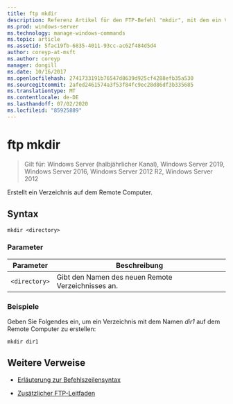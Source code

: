 ```yaml
---
title: ftp mkdir
description: Referenz Artikel für den FTP-Befehl "mkdir", mit dem ein Verzeichnis auf dem Remote Computer erstellt wird.
ms.prod: windows-server
ms.technology: manage-windows-commands
ms.topic: article
ms.assetid: 5fac19fb-6835-4011-93cc-ac62f484d5d4
author: coreyp-at-msft
ms.author: coreyp
manager: dongill
ms.date: 10/16/2017
ms.openlocfilehash: 2741733191b76547d8639d925cf4288efb35a530
ms.sourcegitcommit: 2afed2461574a3f53f84fc9ec28d86df3b335685
ms.translationtype: MT
ms.contentlocale: de-DE
ms.lasthandoff: 07/02/2020
ms.locfileid: "85925889"
---
```

# <a name="ftp-mkdir"></a>ftp mkdir

> Gilt für: Windows Server (halbjährlicher Kanal), Windows Server 2019, Windows Server 2016, Windows Server 2012 R2, Windows Server 2012

Erstellt ein Verzeichnis auf dem Remote Computer.

## <a name="syntax"></a>Syntax

```
mkdir <directory>
```

### <a name="parameters"></a>Parameter

| Parameter | Beschreibung |
| --------- | ----------- |
| `<directory>` | Gibt den Namen des neuen Remote Verzeichnisses an. |

### <a name="examples"></a>Beispiele

Geben Sie Folgendes ein, um ein Verzeichnis mit dem Namen *dir1* auf dem Remote Computer zu erstellen:

```
mkdir dir1
```

## <a name="additional-references"></a>Weitere Verweise

- [Erläuterung zur Befehlszeilensyntax](command-line-syntax-key.md)

- [Zusätzlicher FTP-Leitfaden](https://docs.microsoft.com/previous-versions/orphan-topics/ws.10/cc756013(v=ws.10))
